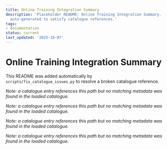 ```yaml
---
title: Online Training Integration Summary
description: 'Placeholder README: Online Training Integration Summary. This file was
  auto-generated to satisfy catalogue references.'
tags:
- documentation
status: current
last_updated: '2025-10-07'
---
```


# Online Training Integration Summary

This README was added automatically by `scripts/fix_catalogue_issues.py` to resolve a broken catalogue reference.

*Note: a catalogue entry references this path but no matching metadata was found in the loaded catalogue.*

*Note: a catalogue entry references this path but no matching metadata was found in the loaded catalogue.*

*Note: a catalogue entry references this path but no matching metadata was found in the loaded catalogue.*

*Note: a catalogue entry references this path but no matching metadata was found in the loaded catalogue.*
